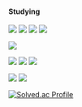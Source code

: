 #### Studying
  
<img src="https://img.shields.io/badge/HTML-E34F26?style=flat-square&logo=html5&logoColor=white"/> <img src="https://img.shields.io/badge/CSS-663399?style=flat-square&logo=css&logoColor=white"/> <img src="https://img.shields.io/badge/TypeScript-4FC08D?style=flat-square&logo=typescript&logoColor=white"/> <img src="https://img.shields.io/badge/Vue.js-4FC08D?style=flat-square&logo=vuedotjs&logoColor=white"/> 

<img src="https://img.shields.io/badge/Spring Boot-6DB33F?style=flat-square&logo=springboot&logoColor=white"/> 

<img src="https://img.shields.io/badge/Python-3776AB?style=flat-square&logo=python&logoColor=white"/> <img src="https://img.shields.io/badge/MySql-4479A1?style=flat-square&logo=mysql&logoColor=white"/> <img src="https://img.shields.io/badge/PostgreSQL-4169E1?style=flat-square&logo=postgresql&logoColor=white"/> 

<img src="https://img.shields.io/badge/Docker-2496ED?style=flat-square&logo=docker&logoColor=white"/> <img src="https://img.shields.io/badge/Jenkins-D24939?style=flat-square&logo=jenkins&logoColor=white"/>


[![Solved.ac Profile](http://mazassumnida.wtf/api/v2/generate_badge?boj=whdals0512)](https://solved.ac/whdals0512/)
<!--
**jongmin1/jongmin1** is a ✨ _special_ ✨ repository because its `README.md` (this file) appears on your GitHub profile.

Here are some ideas to get you started:

- 🔭 I’m currently working on ...
- 🌱 I’m currently learning ...
- 👯 I’m looking to collaborate on ...
- 🤔 I’m looking for help with ...
- 💬 Ask me about ...
- 📫 How to reach me: ...
- 😄 Pronouns: ...
- ⚡ Fun fact: ...
-->
